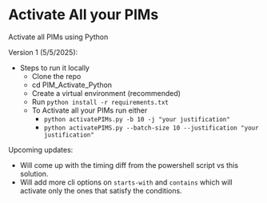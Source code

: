 # Activate All your PIMs
Activate all PIMs using Python

Version 1 (5/5/2025):
- Steps to run it locally
  - Clone the repo
  - cd PIM_Activate_Python
  - Create a virtual environment (recommended)
  - Run `python install -r requirements.txt`
  - To Activate all your PIMs run either
    - `python activatePIMs.py -b 10 -j "your justification"`
    - `python activatePIMS.py --batch-size 10 --justification "your justification"`


Upcoming updates:

- Will come up with the timing diff from the powershell script vs this solution.
- Will add more cli options on `starts-with` and `contains` which will activate only the ones that satisfy the conditions.
